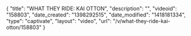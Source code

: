 {
    "title": "WHAT THEY RIDE: KAI OTTON",
    "description": "",
    "videoid": "158803",
    "date_created": "1398292515",
    "date_modified": "1418181334",
    "type": "captivate",
    "layout": "video",
    "url": "\/v\/what-they-ride-kai-otton\/158803"
}